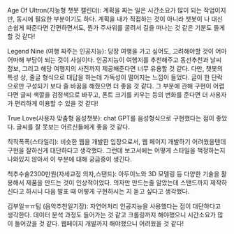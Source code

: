 Age Of Ultron(지능형 챗봇 캘린더): 
 계획을 짜는 일은 시간소요가 많이 되는 작업이지만, 동시에 필요한 부분이기도 하다.
계획을 내가 직접하는 것이 아니라 챗봇이 나 대신 손쉽게 짜준다면 간편하면서도, 뭔가 주사위를 굴려서 길을 떠나는 것 같은 기분도 들게 할 것 같다!

Legend Nine (여행 짜주는 인공지능):
 당장 여행을 가고 싶어도, 고려해야할 것이 어마어마해 부담이 되는 것이 사실이다. 인공지능이 여행지를 추천해주고 동선추천과 날씨 정보, 그리고 해당 여행지의 사진까지 제공해준다면 너무 유용할 것 같다. 
 다만, 챗봇의 특성 상, 줄글 형식으로 대답을 하는데 가독성이 떨어지는 느낌이 들었다. 글이 한 단락으로만 구성되기 보다 줄 바꿈을 해줬으면 더 좋을 것 같다. 그 부분에 관해 구현이 어렵다면 글씨 색깔을 검정색으로 바꾸고, 폰트 크기를 키우는 등의 변화를 준다면 더 사용자가 편리하게 이용할 수 있을 것 같다!

True Love(사용자 맞춤형 음성챗봇):
chat GPT를 음성형식으로 구현했다는 점이 좋았다. 글씨를 잘 못보는 어르신들에게 좋을 것 같다. 

칙칙폭폭(스타일리):
비슷한 웹을 개발한 입장으로서, 웹 페이지 개발하기 어려웠을텐데 구현을 잘하신게 대단하다고 생각했다. 그런데 보고서에는 어떻게 스타일을 책정하는지 나와있지 않아서 이 부분에 대해 궁금증이 생긴다.

척추수술2300만원(자세교정 의자,스탠드):
아두이노와 3D 모델링 등 다양한 기술을 활용해서 제품을 만드는 것이 인상적이었다. 의자만 만드는줄 알았는데 스탠드까지 제작하신다고 하시니 다음 발표 때 어떻게 구현하시는 지 듣고 싶다고 생각했다.

김부일ㅠㅠ팀 (음악추천일기장):
자연어처리 인공지능을 사용했다는 점이 대단하다고 생각한다. 데이터 분석 과정도 들어가는 것 같고 크롤링까지 해야했으니 시간소요가 많이 들어갔을 것 같다. 웹페이지 개발까지 해야했으니 어려웠을 것 같다!
